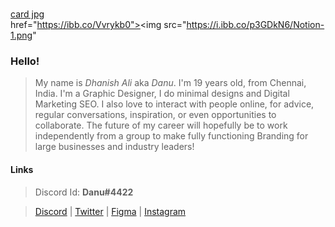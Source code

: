 <a alt="Notion-1" border="0"></a><br /><a target='_blank' href='https://imgbb.com/'>card jpg</a><br />href="https://ibb.co/Vvrykb0"><img src="https://i.ibb.co/p3GDkN6/Notion-1.png" 
### Hello!
> My name is *Dhanish Ali* aka *Danu*. I'm 19 years old, from Chennai, India. I'm a Graphic Designer, I do minimal designs and Digital Marketing SEO. I also love to interact with people online, for advice, regular conversations, inspiration, or even opportunities to collaborate. The future of my career will hopefully be to work independently from a group to make fully functioning Branding for large businesses and industry leaders!

#### Links
> Discord Id: **Danu#4422**

> [Discord](https://discord.gg/9AtkECMX2P) | [Twitter](https://twitter.com/DhanishDanu) | [Figma](https://www.figma.com/@dhanishdanu) | [Instagram](https://www.instagram.com/dhanish_danu/)
